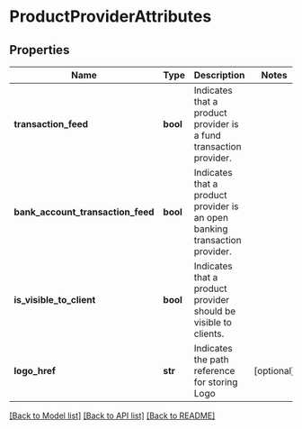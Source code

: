 # ProductProviderAttributes

## Properties
Name | Type | Description | Notes
------------ | ------------- | ------------- | -------------
**transaction_feed** | **bool** | Indicates that a product provider is a fund transaction provider. | 
**bank_account_transaction_feed** | **bool** | Indicates that a product provider is an open banking transaction provider. | 
**is_visible_to_client** | **bool** | Indicates that a product provider should be visible to clients. | 
**logo_href** | **str** | Indicates the path reference for storing Logo | [optional] 

[[Back to Model list]](../README.md#documentation-for-models) [[Back to API list]](../README.md#documentation-for-api-endpoints) [[Back to README]](../README.md)

